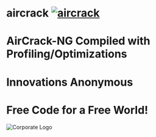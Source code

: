 # aircrack [![aircrack](https://github.com/InnovAnon-Inc/aircrack/actions/workflows/pkgrel.yml/badge.svg)](https://github.com/InnovAnon-Inc/aircrack/actions/workflows/pkgrel.yml)
AirCrack-NG Compiled with Profiling/Optimizations
==========

# Innovations Anonymous
Free Code for a Free World!
==========
![Corporate Logo](https://innovanon-inc.github.io/assets/images/logo.gif)


